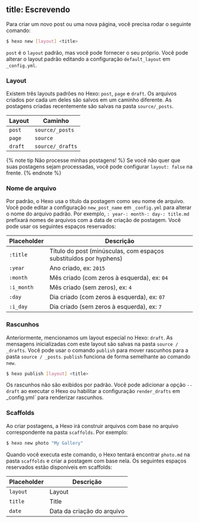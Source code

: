 title: Escrevendo
---

Para criar um novo post ou uma nova página, você precisa rodar o seguinte comando:

``` bash
$ hexo new [layout] <title>
```

`post` é o `layout` padrão, mas você pode fornecer o seu próprio. Você pode alterar o layout padrão editando a configuração `default_layout` em` _config.yml`.

### Layout

Existem três layouts padrões no Hexo: `post`, `page` e `draft`. Os arquivos criados por cada um deles são salvos em um caminho diferente. As postagens criadas recentemente são salvas na pasta `source/_posts`.

Layout | Caminho
--- | ---
`post` | `source/_posts`
`page` | `source`
`draft` | `source/_drafts`

{% note tip Não processe minhas postagens! %}
    Se você não quer que suas postagens sejam processadas, você pode configurar `layout: false` na frente.
{% endnote %}

### Nome de arquivo

Por padrão, o Hexo usa o título da postagem como seu nome de arquivo. Você pode editar a configuração `new_post_name` em `_config.yml` para alterar o nome do arquivo padrão. Por exemplo, `: year-: month-: day-: title.md` prefixará nomes de arquivos com a data de criação de postagem. Você pode usar os seguintes espaços reservados:

Placeholder | Descrição
--- | ---
`:title` | Título do post (minúsculas, com espaços substituídos por hyphens)
`:year` | Ano criado, ex: `2015`
`:month` | Mês criado (com zeros à esquerda), ex: `04`
`:i_month` | Mês criado (sem zeros), ex: `4`
`:day` | Dia criado (com zeros à esquerda), ex: `07`
`:i_day` | Dia criado (sem zeros à esquerda), ex: `7`

### Rascunhos

Anteriormente, mencionamos um layout especial no Hexo: `draft`. As mensagens inicializadas com este layout são salvas na pasta `source / _drafts`. Você pode usar o comando `publish` para mover rascunhos para a pasta `source / _posts`. `publish` funciona de forma semelhante ao comando `new`.

``` bash
$ hexo publish [layout] <title>
```

Os rascunhos não são exibidos por padrão. Você pode adicionar a opção `--draft` ao executar o Hexo ou habilitar a configuração `render_drafts` em _config.yml` para renderizar rascunhos.

### Scaffolds

Ao criar postagens, a Hexo irá construir arquivos com base no arquivo correspondente na pasta `scaffolds`. Por exemplo:

``` bash
$ hexo new photo "My Gallery"
```

Quando você executa este comando, o Hexo tentará encontrar `photo.md` na pasta `scaffolds` e criar a postagem com base nela. Os seguintes espaços reservados estão disponíveis em scaffolds:

Placeholder | Descrição
--- | ---
`layout` | Layout
`title` | Title
`date` | Data da criação do arquivo

